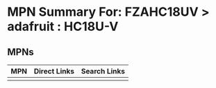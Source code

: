 



# MPN Summary For: FZAHC18UV > adafruit : HC18U-V

## MPNs
  

|MPN|Direct Links|Search Links|
| :--- | :--- | :--- |
||||
